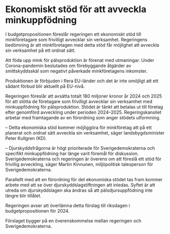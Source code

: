 # Ekonomiskt stöd för att avveckla minkuppfödning

I budgetpropositionen föreslår regeringen ett ekonomiskt stöd till minkföretagare som frivilligt avvecklar sin verksamhet. Regeringens bedömning är att minkföretagen med detta stöd får möjlighet att avveckla sin verksamhet på ett ordnat sätt.

Att föda upp mink för pälsproduktion är förenat med utmaningar. Under Corona-pandemin beslutades om förebyggande åtgärder av smittskyddsskäl som negativt påverkade minkföretagens inkomster.

Produktionen är förbjuden i flera EU-länder och det är inte omöjligt att ett sådant förbud blir aktuellt på EU-nivå.

Regeringen föreslår att avsätta totalt 180 miljoner kronor år 2024 och 2025 för att stötta de företagare som frivilligt avvecklar sin verksamhet med minkuppfödning för pälsproduktion. Stödet är tänkt att betalas ut till företag efter genomförd avveckling under perioden 2024–2025. Regeringskansliet arbetar med framtagande av en förordning som anger stödets utformning.

– Detta ekonomiska stöd kommer möjliggöra för minkföretag att på ett planerat och ordnat sätt avveckla sin verksamhet, säger landsbygdsminister Peter Kullgren (KD).

– Djurskyddsfrågorna är högt prioriterade för Sverigedemokraterna och specifikt minkuppfödning har länge varit föremål för diskussion. Sverigedemokraterna och regeringen är överens om att föreslå ett stöd för frivillig avveckling, säger Martin Kinnunen, miljöpolitisk talesperson för Sverigedemokraterna.

Parallellt med att en förordning för det ekonomiska stödet tas fram kommer arbete med att se över djurskyddslagstiftningen att inledas. Syftet är att utreda om djurskyddslagen ska ändras så att pälsdjursuppfödning inte längre blir tillåtet.

Regeringen avser att överlämna detta förslag till riksdagen i budgetpropositionen för 2024.

Förslaget bygger på en överenskommelse mellan regeringen och Sverigedemokraterna.

